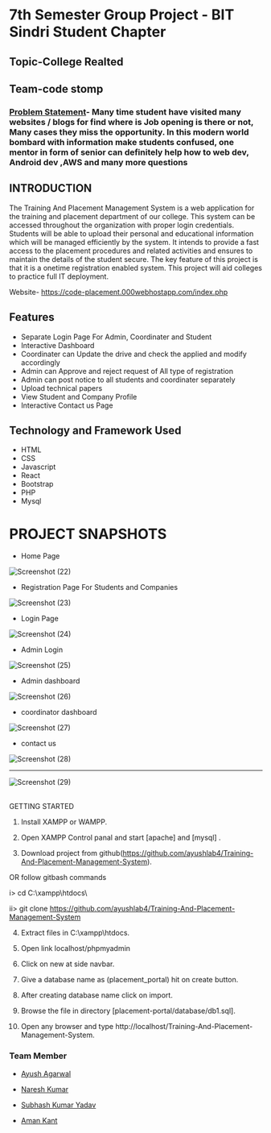 # 7th Semester Group Project - BIT Sindri Student Chapter
## Topic-College Realted

## Team-code stomp


### [Problem Statement]()- Many time student have visited many websites / blogs for find where is Job opening is there or not, Many cases they miss the opportunity. In this modern world bombard with information make students confused, one mentor in form of senior can definitely help how to web dev, Android dev ,AWS and many more questions 




## INTRODUCTION

The Training And Placement Management System is a web application for the training and  placement department of our college. This system can be accessed throughout the  organization with proper login credentials. Students will be able to upload their  personal and educational information which will be managed efficiently by the  system. It intends to provide a fast access to the placement procedures and related  activities and ensures to maintain the details of the student secure. The key feature of  this project is that it is a onetime registration enabled system. This project will aid colleges to practice full IT deployment.

Website- https://code-placement.000webhostapp.com/index.php


## Features
- Separate Login Page For Admin, Coordinater and Student
- Interactive Dashboard
- Coordinater can Update the drive and check the applied and modify accordingly
- Admin can Approve and reject request of All type of registration 
- Admin can post notice to all students and coordinater separately
- Upload technical papers
- View Student and Company Profile
- Interactive Contact us Page



## Technology and Framework Used
- HTML
- CSS
- Javascript
- React
- Bootstrap
- PHP
- Mysql











# PROJECT SNAPSHOTS

- Home Page







![Screenshot (22)](https://github.com/ayushlab4/Training-And-Placement-Management-System/assets/80815483/065ae7a1-7f59-4c0f-b85c-47d04a8ffb2a)

- Registration Page For Students and Companies


![Screenshot (23)](https://github.com/ayushlab4/Training-And-Placement-Management-System/assets/80815483/a48cb496-723f-4124-b55a-0fc4de759948)

 
 - Login Page
 

![Screenshot (24)](https://github.com/ayushlab4/Training-And-Placement-Management-System/assets/80815483/30b52c5a-e937-4928-9959-694eeff48dc4)

  - Admin Login

![Screenshot (25)](https://github.com/ayushlab4/Training-And-Placement-Management-System/assets/80815483/b9bf8320-d34b-4a13-a195-6e4cd898904b)

  - Admin dashboard




![Screenshot (26)](https://github.com/ayushlab4/Training-And-Placement-Management-System/assets/80815483/86088c7b-d1c0-49d7-8b76-dee36172dad5)

   - coordinator dashboard

![Screenshot (27)](https://github.com/ayushlab4/Training-And-Placement-Management-System/assets/80815483/4dbf0aae-af7a-4e3e-b50c-77590da27b1d)

   - contact us


![Screenshot (28)](https://github.com/ayushlab4/Training-And-Placement-Management-System/assets/80815483/8f7345ea-17be-41ca-ab71-98e013d5cb27)

- - - - - - - - - - - - - - - - - - - - - - - - - - - - - - - - - - - - - - - - - - - - - - - - - - - - - - - - - - - - - - - - - - - - - - - - - - - - - - - - - - - - - - - - - - - - - - - - 

![Screenshot (29)](https://github.com/ayushlab4/Training-And-Placement-Management-System/assets/80815483/eb71a3bf-60a5-43d9-b4fe-e2ba20ead807)


<br>
GETTING STARTED

1. Install XAMPP or WAMPP.

2. Open XAMPP Control panal and start [apache] and [mysql] .

3. Download project from github(https://github.com/ayushlab4/Training-And-Placement-Management-System).

OR follow gitbash commands

i> cd C:\\xampp\htdocs\

ii> git clone https://github.com/ayushlab4/Training-And-Placement-Management-System

4. Extract files in C:\xampp\htdocs.

5. Open link localhost/phpmyadmin

6. Click on new at side navbar.

7. Give a database name as (placement_portal) hit on create button.

8. After creating database name click on import.

9. Browse the file in directory [placement-portal/database/db1.sql].

10. Open any browser and type http://localhost/Training-And-Placement-Management-System.






















### Team Member

- [Ayush Agarwal](https://github.com/ayushlab4)

- [Naresh Kumar](https://github.com/SuyashRawat)

- [Subhash Kumar Yadav](https://github.com/jazz1706)

- [Aman Kant](https://github.com/jazz1706)


